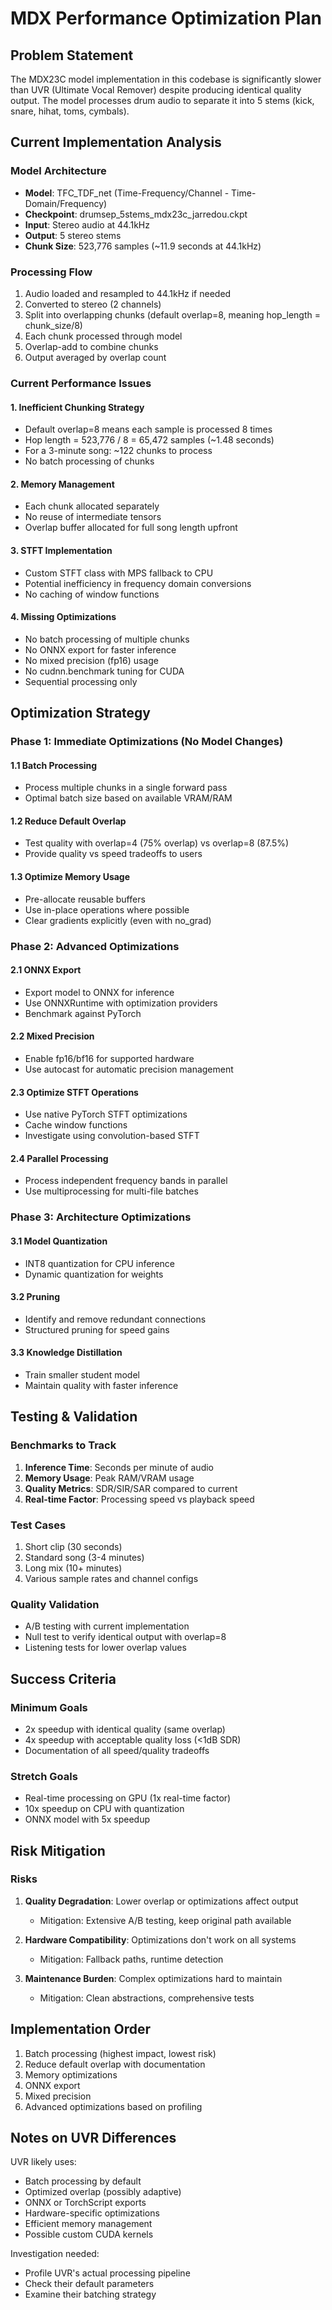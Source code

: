 # MDX Performance Optimization Plan

## Problem Statement
The MDX23C model implementation in this codebase is significantly slower than UVR (Ultimate Vocal Remover) despite producing identical quality output. The model processes drum audio to separate it into 5 stems (kick, snare, hihat, toms, cymbals).

## Current Implementation Analysis

### Model Architecture
- **Model**: TFC_TDF_net (Time-Frequency/Channel - Time-Domain/Frequency)
- **Checkpoint**: drumsep_5stems_mdx23c_jarredou.ckpt
- **Input**: Stereo audio at 44.1kHz
- **Output**: 5 stereo stems
- **Chunk Size**: 523,776 samples (~11.9 seconds at 44.1kHz)

### Processing Flow
1. Audio loaded and resampled to 44.1kHz if needed
2. Converted to stereo (2 channels)
3. Split into overlapping chunks (default overlap=8, meaning hop_length = chunk_size/8)
4. Each chunk processed through model
5. Overlap-add to combine chunks
6. Output averaged by overlap count

### Current Performance Issues

#### 1. **Inefficient Chunking Strategy**
- Default overlap=8 means each sample is processed 8 times
- Hop length = 523,776 / 8 = 65,472 samples (~1.48 seconds)
- For a 3-minute song: ~122 chunks to process
- No batch processing of chunks

#### 2. **Memory Management**
- Each chunk allocated separately
- No reuse of intermediate tensors
- Overlap buffer allocated for full song length upfront

#### 3. **STFT Implementation**
- Custom STFT class with MPS fallback to CPU
- Potential inefficiency in frequency domain conversions
- No caching of window functions

#### 4. **Missing Optimizations**
- No batch processing of multiple chunks
- No ONNX export for faster inference
- No mixed precision (fp16) usage
- No cudnn.benchmark tuning for CUDA
- Sequential processing only

## Optimization Strategy

### Phase 1: Immediate Optimizations (No Model Changes)

#### 1.1 Batch Processing
- Process multiple chunks in a single forward pass
- Optimal batch size based on available VRAM/RAM

#### 1.2 Reduce Default Overlap
- Test quality with overlap=4 (75% overlap) vs overlap=8 (87.5%)
- Provide quality vs speed tradeoffs to users

#### 1.3 Optimize Memory Usage
- Pre-allocate reusable buffers
- Use in-place operations where possible
- Clear gradients explicitly (even with no_grad)

### Phase 2: Advanced Optimizations

#### 2.1 ONNX Export
- Export model to ONNX for inference
- Use ONNXRuntime with optimization providers
- Benchmark against PyTorch

#### 2.2 Mixed Precision
- Enable fp16/bf16 for supported hardware
- Use autocast for automatic precision management

#### 2.3 Optimize STFT Operations
- Use native PyTorch STFT optimizations
- Cache window functions
- Investigate using convolution-based STFT

#### 2.4 Parallel Processing
- Process independent frequency bands in parallel
- Use multiprocessing for multi-file batches

### Phase 3: Architecture Optimizations

#### 3.1 Model Quantization
- INT8 quantization for CPU inference
- Dynamic quantization for weights

#### 3.2 Pruning
- Identify and remove redundant connections
- Structured pruning for speed gains

#### 3.3 Knowledge Distillation
- Train smaller student model
- Maintain quality with faster inference

## Testing & Validation

### Benchmarks to Track
1. **Inference Time**: Seconds per minute of audio
2. **Memory Usage**: Peak RAM/VRAM usage
3. **Quality Metrics**: SDR/SIR/SAR compared to current
4. **Real-time Factor**: Processing speed vs playback speed

### Test Cases
1. Short clip (30 seconds)
2. Standard song (3-4 minutes) 
3. Long mix (10+ minutes)
4. Various sample rates and channel configs

### Quality Validation
- A/B testing with current implementation
- Null test to verify identical output with overlap=8
- Listening tests for lower overlap values

## Success Criteria

### Minimum Goals
- 2x speedup with identical quality (same overlap)
- 4x speedup with acceptable quality loss (<1dB SDR)
- Documentation of all speed/quality tradeoffs

### Stretch Goals
- Real-time processing on GPU (1x real-time factor)
- 10x speedup on CPU with quantization
- ONNX model with 5x speedup

## Risk Mitigation

### Risks
1. **Quality Degradation**: Lower overlap or optimizations affect output
   - Mitigation: Extensive A/B testing, keep original path available
   
2. **Hardware Compatibility**: Optimizations don't work on all systems
   - Mitigation: Fallback paths, runtime detection
   
3. **Maintenance Burden**: Complex optimizations hard to maintain
   - Mitigation: Clean abstractions, comprehensive tests

## Implementation Order

1. Batch processing (highest impact, lowest risk)
2. Reduce default overlap with documentation
3. Memory optimizations
4. ONNX export
5. Mixed precision
6. Advanced optimizations based on profiling

## Notes on UVR Differences

UVR likely uses:
- Batch processing by default
- Optimized overlap (possibly adaptive)
- ONNX or TorchScript exports
- Hardware-specific optimizations
- Efficient memory management
- Possible custom CUDA kernels

Investigation needed:
- Profile UVR's actual processing pipeline
- Check their default parameters
- Examine their batching strategy